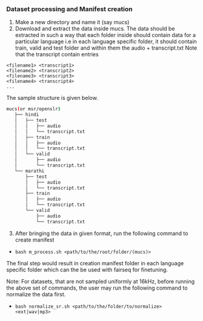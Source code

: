 ### Dataset processing and Manifest creation
1. Make a new directory and name it (say mucs)
2. Download and extract the data inside mucs. The data should be extracted in such a way that each folder inside should contain data for a particular language i.e in each language specific folder, it should contain train, valid and test folder and within them the audio + transcript.txt
Note that the transcript contain entries 
```
<filename1> <transcript1>
<filename2> <transcript2>
<filename3> <transcript3>
<filename4> <transcript4>
...
```

The sample structure is given below.

 ```bash
 mucs(or msr/openslr)
    ├── hindi
    │   ├── test
    │   │   ├── audio
    │   │   └── transcript.txt
    │   ├── train
    │   │   ├── audio
    │   │   └── transcript.txt
    │   └── valid
    │       ├── audio
    │       └── transcript.txt
    └── marathi
        ├── test
        │   ├── audio
        │   └── transcript.txt
        ├── train
        │   ├── audio
        │   └── transcript.txt
        └── valid
            ├── audio
            └── transcript.txt
 ```

3. After bringing the data in given format, run the following command to create manifest

- ```bash m_process.sh <path/to/the/root/folder/(mucs)>```

The final step would result in creation manifest folder in each language specific folder which can the be used with fairseq for finetuning.

Note: For datasets, that are not sampled uniformly at 16kHz, before running the above set of commands, the user may run the following command to normalize the data first.
- ```bash normalize_sr.sh <path/to/the/folder/to/normalize> <ext|wav|mp3>```
